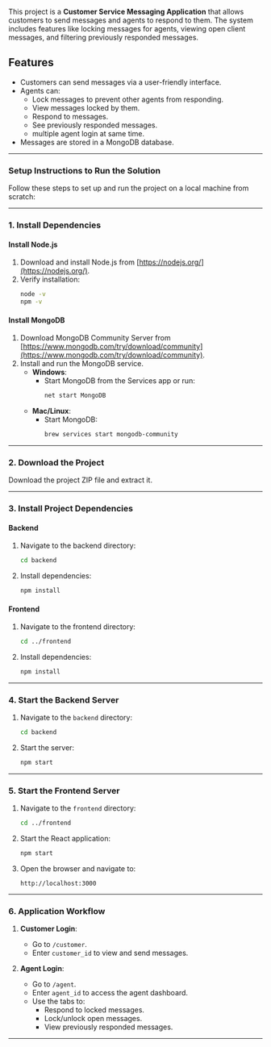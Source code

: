 This project is a **Customer Service Messaging Application** that allows customers to send messages and agents to respond to them. The system includes features like locking messages for agents, viewing open client messages, and filtering previously responded messages.

## Features
- Customers can send messages via a user-friendly interface.
- Agents can:
  - Lock messages to prevent other agents from responding.
  - View messages locked by them.
  - Respond to messages.
  - See previously responded messages.
  - multiple agent login at same time.
- Messages are stored in a MongoDB database.

---

### **Setup Instructions to Run the Solution**

Follow these steps to set up and run the project on a local machine from scratch:

---

### **1. Install Dependencies**

#### **Install Node.js**
1. Download and install Node.js from [https://nodejs.org/](https://nodejs.org/).
2. Verify installation:
   ```bash
   node -v
   npm -v
   ```

#### **Install MongoDB**
1. Download MongoDB Community Server from [https://www.mongodb.com/try/download/community](https://www.mongodb.com/try/download/community).
2. Install and run the MongoDB service.
   - **Windows**:
     - Start MongoDB from the Services app or run:
       ```bash
       net start MongoDB
       ```
   - **Mac/Linux**:
     - Start MongoDB:
       ```bash
       brew services start mongodb-community
       ```

---

### **2. Download the Project**

Download the project ZIP file and extract it.

---

### **3. Install Project Dependencies**

#### **Backend**
1. Navigate to the backend directory:
   ```bash
   cd backend
   ```
2. Install dependencies:
   ```bash
   npm install
   ```

#### **Frontend**
1. Navigate to the frontend directory:
   ```bash
   cd ../frontend
   ```
2. Install dependencies:
   ```bash
   npm install
   ```

---


### **4. Start the Backend Server**
1. Navigate to the `backend` directory:
   ```bash
   cd backend
   ```
2. Start the server:
   ```bash
   npm start
   ```

---

### **5. Start the Frontend Server**
1. Navigate to the `frontend` directory:
   ```bash
   cd ../frontend
   ```
2. Start the React application:
   ```bash
   npm start
   ```
3. Open the browser and navigate to:
   ```
   http://localhost:3000
   ```

---

### **6. Application Workflow**

1. **Customer Login**:
   - Go to `/customer`.
   - Enter `customer_id` to view and send messages.

2. **Agent Login**:
   - Go to `/agent`.
   - Enter `agent_id` to access the agent dashboard.
   - Use the tabs to:
     - Respond to locked messages.
     - Lock/unlock open messages.
     - View previously responded messages.

---

